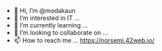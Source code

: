 - 👋 Hi, I’m @modakaun
- 👀 I’m interested in IT  ...
- 🌱 I’m currently learning ...
- 💞️ I’m looking to collaborate on ...
- 📫 How to reach me ...
https://norsemi.42web.io/
<!---
modakaun/modakaun is a ✨ special ✨ repository because its `README.md` (this file) appears on your GitHub profile.
You can click the Preview link to take a look at your changes.
--->
